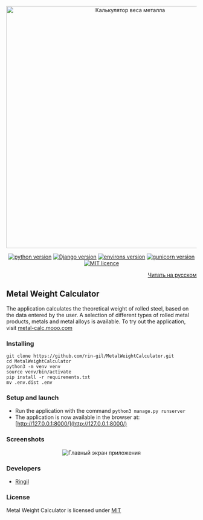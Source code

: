 <p align="center">
    <img src="https://repository-images.githubusercontent.com/558666840/d53084b5-8a5e-4b62-8263-a4b32fde99ff" alt="Калькулятор веса металла" width="640">
</p>

<p align="center">
    <a href="https://www.python.org/downloads/release/python-3110/"><img src="https://img.shields.io/badge/python-v3.11-informational" alt="python version"></a>
    <a href="https://pypi.org/project/Django/3.2.15/"><img src="https://img.shields.io/badge/Django-v3.2.15-informational" alt="Django version"></a>
    <a href="https://pypi.org/project/environs/9.5.0/"><img src="https://img.shields.io/badge/environs-v9.5.0-informational" alt="environs version"></a>
    <a href="https://pypi.org/project/gunicorn/20.1.0/"><img src="https://img.shields.io/badge/gunicorn-v20.1.0-informational" alt="gunicorn version"></a>
    <a href="https://github.com/rin-gil/MetalWeightCalculator/blob/master/LICENCE"><img src="https://img.shields.io/badge/licence-MIT-success" alt="MIT licence"></a>
</p>

<p align="right">
    <a href="https://github.com/rin-gil/MetalWeightCalculator/blob/master/README.ru.md">Читать на русском</a>
</p>

## Metal Weight Calculator

The application calculates the theoretical weight of rolled steel, based on the data entered by the user.
A selection of different types of rolled metal products, metals and metal alloys is available.
To try out the application, visit [metal-calc.mooo.com](https://metal-calc.mooo.com)

### Installing

```
git clone https://github.com/rin-gil/MetalWeightCalculator.git
cd MetalWeightCalculator
python3 -m venv venv
source venv/bin/activate
pip install -r requirements.txt
mv .env.dist .env
```

### Setup and launch

* Run the application with the command `python3 manage.py runserver`
* The application is now available in the browser at: [http://127.0.0.1:8000/](http://127.0.0.1:8000/)

### Screenshots

<p align="center">
    <img src="https://raw.githubusercontent.com/rin-gil/rin-gil/main/assets/img/projects/MetalWeightCalculator/screenshot.png" alt="Главный экран приложения">
</p>

### Developers

* [Ringil](https://github.com/rin-gil)

### License

Metal Weight Calculator is licensed under [MIT](https://github.com/rin-gil/MetalWeightCalculator/blob/master/LICENCE)
